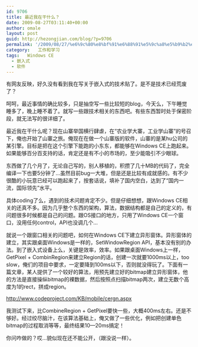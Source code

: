 ```yaml
---
id: 9706
title: 最近我在干什么？
date: 2009-08-27T03:11:40+00:00
author: omale
layout: post
guid: http://hezongjian.com/blog/?p=9706
permalink: '/2009/08/27/%e6%9c%80%e8%bf%91%e6%88%91%e5%9c%a8%e5%b9%b2%e4%bb%80%e4%b9%88%ef%bc%9f/'
category:   工作和学习  
tags:   Windows CE
  - 嵌入式
  - 软件
---
```

有网友反映，好久没有看到我在写关于嵌入式的技术贴了。是不是技术已经荒废了？

呵呵，最近事情的确比较多，只是抽空写一些比较短的blog，今天么，下午睡觉睡多了，晚上睡不着了。就写一些跟技术相关的东西吧。有些东西暂时处于保密阶段，就无法写的很详细了。

最近我在干什么呢？现在山寨举国横行肆虐，在&ldquo;农业学大寨，工业学山寨&rdquo;的号召下，俺也开始了山寨之旅。俺现在在做一个山寨版的软件，山寨的是某hu公司的某引擎。目标是把在这个引擎下能跑的小东东，都能够在Windows CE上跑起来。如果能够百分百支持的话，肯定还是有不小的市场的，至少能吸引不少眼球。

东西做了几个月了，无论自己写的，别人移植的，积攒了几十MB的代码了，完全编译一下也要5分钟了&#8230;虽然目前bug一大堆，但是还是比较有成就感的。有不少很酷的小玩意已经可以跑起来了，按套话说，填补了国内空白，达到了&ldquo;国内一流，国际领先&rdquo;水平。

具体coding了么，遇到的技术问题肯定不少。但是仔细想想，跟Windows CE相关的还真不多。因为几乎整个东西的架构，算法，数据结构都是自己的定义的，有问题很多时候都是自己的问题。跟OS接口的地方，只用了Windows CE一个窗口，没用任何control，API也没调几个&#8230;

就说一个跟窗口相关的问题吧，如何在Windows CE下建立异形窗体。异形窗体的建立，其实跟桌面Windows是一样的，SetWindowRegion API，基本没有别的办法。到了嵌入式设备上么，关键是效率，效率。如果跟桌面Windows上一样，GetPixel + CombinRegion来建立Region的话，创建一次就要1000ms以上，too slow，俺们的项目中要求，一定要降到100ms以下，否则就没得玩了。下面有一篇文章，某人提供了一个较好的算法，用预先建立好的bitmap建立异形窗体，他的方法是直接操纵bitmap的裸数据，然后按照点扫描bitmap两次，建立无数个高度为1的rect，拼成region。

<http://www.codeproject.com/KB/mobile/cergn.aspx>

我测试下来，比CombineRegion + GetPixel要快一些，大概400ms左右。还是不够好。经过绞尽脑汁，在该算法基础上，俺又做了一些优化，例如把创建单色bitmap的过程取消等等，最终结果10&mdash;20ms搞定！

你问咋做的？哎&#8230;貌似现在还不能公开，（跟没说一样）。

 

 